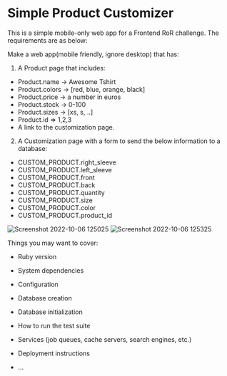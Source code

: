 # Simple Product Customizer

This is a simple mobile-only web app for a Frontend RoR challenge. The requirements are as below:

Make a web app(mobile friendly, ignore desktop) that has:
1. A Product page that includes:
  * Product.name -> Awesome Tshirt
  * Product.colors -> [red, blue, orange, black]
  * Product.price -> a number in euros
  * Product.stock -> 0-100
  * Product.sizes -> [xs, s, ..]
  * Product.id => 1,2,3
  * A link to the customization page.

2. A Customization page with a form to send the below information to a database:
  * CUSTOM_PRODUCT.right_sleeve
  * CUSTOM_PRODUCT.left_sleeve
  * CUSTOM_PRODUCT.front
  * CUSTOM_PRODUCT.back
  * CUSTOM_PRODUCT.quantity
  * CUSTOM_PRODUCT.size
  * CUSTOM_PRODUCT.color
  * CUSTOM_PRODUCT.product_id

![Screenshot 2022-10-06 125025](https://user-images.githubusercontent.com/18538027/194295118-78bf3076-652e-4533-8f40-e1362e1176fa.png)
![Screenshot 2022-10-06 125325](https://user-images.githubusercontent.com/18538027/194295401-af09401e-6dd6-45b5-b567-add646240d9f.png)

Things you may want to cover:

* Ruby version

* System dependencies

* Configuration

* Database creation

* Database initialization

* How to run the test suite

* Services (job queues, cache servers, search engines, etc.)

* Deployment instructions

* ...
